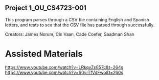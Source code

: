 ## Project 1_OU_CS4723-001
This program parses through a CSV file containing English and Spanish letters, and tests to see that the CSV file has parsed through successfully.

Creators:
James Norum,
Cin Vaan,
Cade Coefer,
Saadman Shan

# Assisted Materials
https://www.youtube.com/watch?v=LRkqvZs857c&t=264s
https://www.youtube.com/watch?v=60yrTfVdFwo&t=260s


